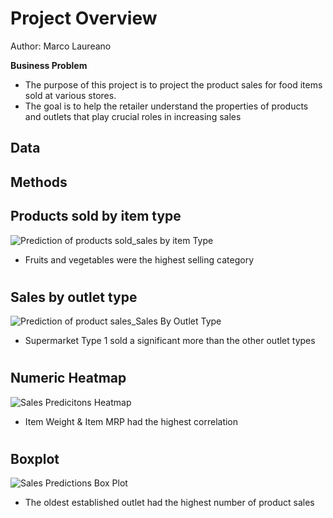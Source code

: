 # Project Overview
Author: Marco Laureano

**Business Problem**
- The purpose of this project is to project the product sales for food items sold at various stores.
- The goal is to help the retailer understand the properties of products and outlets that play crucial roles in increasing sales

## Data

## Methods
## Products sold by item type
![Prediction of products sold_sales by item Type](https://github.com/donmarcolaureano/predictionofproductsales/assets/140132043/d621f481-9983-4da1-9da6-4931aa194c73)
- Fruits and vegetables were the highest selling category
#
## Sales by outlet type
![Prediction of product sales_Sales By Outlet Type](https://github.com/donmarcolaureano/predictionofproductsales/assets/140132043/230562c9-4180-4d20-a578-5c2bfa6e7ca0)
- Supermarket Type 1 sold a significant more than the other outlet types
#
## Numeric Heatmap
![Sales Predicitons Heatmap](https://github.com/donmarcolaureano/predictionofproductsales/assets/140132043/650373a2-05a9-46f9-8df4-8d83da381f67)
- Item Weight & Item MRP had the highest correlation
#
## Boxplot
![Sales Predictions Box Plot](https://github.com/donmarcolaureano/predictionofproductsales/assets/140132043/9671b04f-34cc-421d-8eb2-6ed3a59c22c7)
- The oldest established outlet had the highest number of product sales
